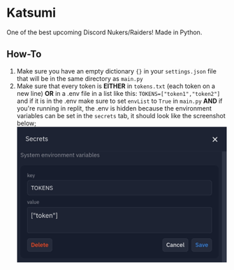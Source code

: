 # Katsumi
One of the best upcoming Discord Nukers/Raiders! Made in Python.

## How-To
1. Make sure you have an empty dictionary `{}` in your `settings.json` file that will be in the same directory as `main.py`
2. Make sure that every token is **EITHER** in `tokens.txt` (each token on a new line) **OR** in a .env file in a list like this: `TOKENS=["token1","token2"]` and if it is in the .env make sure to set `envList` to `True` in `main.py` **AND** if you're running in replit, the .env is hidden because the environment variables can be set in the `secrets` tab, it should look like the screenshot below;
![Secrets Tab with Tokens](https://raw.githubusercontent.com/asxlvm/Katsumi/main/brr.jpg)
